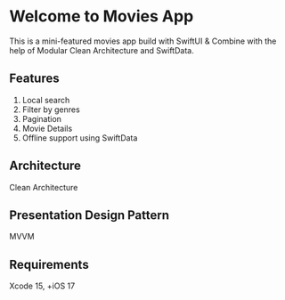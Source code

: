 # Welcome to Movies App

This is a mini-featured movies app build with SwiftUI & Combine with the help of Modular Clean Architecture and SwiftData.

## Features

1. Local search
2. Filter by genres
3. Pagination
4. Movie Details
5. Offline support using SwiftData

## Architecture

Clean Architecture

## Presentation Design Pattern

MVVM

## Requirements

Xcode 15, +iOS 17
